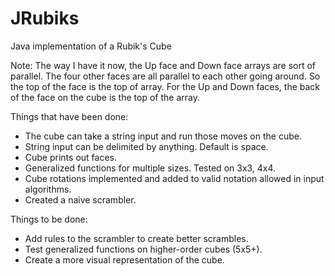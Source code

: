 JRubiks
=======

Java implementation of a Rubik's Cube

Note: The way I have it now, the Up face and Down face arrays are sort of parallel.
The four other faces are all parallel to each other going around.
So the top of the face is the top of array.
For the Up and Down faces, the back of the face on the cube is the top of the array.


Things that have been done:
- The cube can take a string input and run those moves on the cube.
- String input can be delimited by anything. Default is space.
- Cube prints out faces.
- Generalized functions for multiple sizes. Tested on 3x3, 4x4.
- Cube rotations implemented and added to valid notation allowed in input algorithms.
- Created a naive scrambler.

Things to be done:
- Add rules to the scrambler to create better scrambles.
- Test generalized functions on higher-order cubes (5x5+).
- Create a more visual representation of the cube.